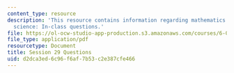 ```yaml
---
content_type: resource
description: 'This resource contains information regarding mathematics for computer
  science: In-class questions.'
file: https://ol-ocw-studio-app-production.s3.amazonaws.com/courses/6-042j-mathematics-for-computer-science-spring-2015/d2dca3ed6c96f6af7b53c2e387cfe466_MIT6_042JS15_cp29.pdf
file_type: application/pdf
resourcetype: Document
title: Session 29 Questions
uid: d2dca3ed-6c96-f6af-7b53-c2e387cfe466
---
```

